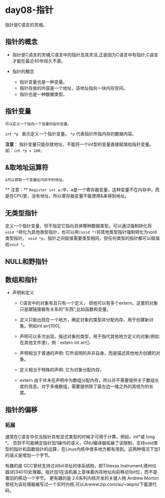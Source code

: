 # day08-指针

指针是C语言的灵魂。


## 指针的概念

* 指针是C语言的灵魂,C语言中的指针及其灵活,正是因为C语言中有指针,C语言才能在最近40年经久不衰。

* 指针的概念
    * 指针变量也是一种变量。
    * 指针存放的内容是一个地址，该地址指向一块内存空间。
    * 指针也是一种数据类型。
    
    
## 指针变量

    可以定义一个指向一个变量的指针变量。
    
`int *p ` 表示定义一个指针变量。
`*p` 代表指针所指内存的数据内容。

**注意**： 指针变量只能存放地址，不能将一个int型的变量直接赋值给指针变量。如：`int *p = 100;`
    
    
## &取地址运算符
    &可以获取一个变量在内存中的地址。
 
**    注意：**   `Register int a;`中，a是一个寄存器变量，这种变量不在内存中，而是在CPU里，没有地址，所以寄存器变量不能使用&来得到地址。

## 无类型指针
定义一个指针变量，但不指定它指向具体哪种数据类型。可以通过强制转化将`void *`转化为其他类型指针，也可以用`(void *)`将其他类型指针强制转化为void类型指针。
`void *p`，指针之间赋值需要类型相同，但任何类型的指针都可以赋值给`void *`。


## NULL和野指针




## 数组和指针

* 声明和定义

    - C语言中的对象有且只有一个定义， 但他可以有多个extern。这里的对象只是跟链接器有关系的"东西",比如函数和变量。
    - 定义只能出现在一个地方，确定对象的类型并分配内存，用于创建新对象。例如int arr[100];
    - 声明可以多次出现，描述对象的类型，用于指代其他地方定义的对象(例如在其他文件里)，例：extern int arr[].
    - 声明相当于普通的声明: 它所说明的并非自身，而是描述其他地方创建的对象。
    - 定义相当于特殊的声明: 它为对象分配内存。

    - extern 由于并未在声明中为数组分配内存，所以并不需要提供关于数组长度的信息。对于多维数组，需要提供除了最左边一维之外的其他为的长度。
    
    
## 指针的偏移

### 拓展
通常在C语言中仅当指针具有显式类型的时候才可用于计算。例如，int*或 long *。
否则不可能确定指针加1操作的语义，GNU编译器拓展了该限制，支持void类型的指针和函数指针的运算，在Linux内核中很多地方都有用到。这两种情况下加1的语义是增加一个字节。

有趣的是 GCC曾经支持过对bit寻址的体系结构，即TI(texas Instrument,德州仪器)的34010处理器。指针加1在该机器上意味着内存地址向前移动1bit位，而不是莆田的移动一个字节。
更有趣的是 2.6系列内核开发的关键人物 Andrew Morton曾经为该处理器编写过一个实时内核,可以从www.zip.com/au/~akpm/下载源代码。


